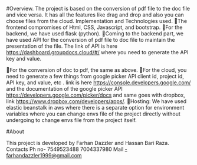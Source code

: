 #Overview.
The project is based on the conversion of pdf
file to the doc file and vice versa. It has all the
features like drag and drop and also you can
choose files from the cloud.
Implementation and Technologies used.
The frontend compromises of Html, CSS,
Javascript, and bootstrap.
For the backend, we have used flask
(python).
Coming to the backend part, we have used
API for the conversion of pdf file to doc
file to maintain the presentation of the file.
The link of API is here
https://dashboard.groupdocs.cloud/#/ where
you need to generate the API key and value.

For the conversion of doc to pdf, the same
as above.
For the cloud, you need to generate a few
things from google picker API client id,
project id, API key, and value, etc . link is
here https://console.developers.google.com/
and the documentation of the google picker
API
https://developers.google.com/picker/docs
and same goes with dropbox, link
https://www.dropbox.com/developers/apps/.
Hosting: We have used elastic beanstalk in
aws where there is a separate option for
environment variables where you can change
envs file of the project directly without
undergoing to change envs file from the
project itself.

#About

This project is developed by Farhan Dazzler
and Hassan Bari Raza.
Contacts
Ph no- 7549523488
7004337980
Mail -farhandazzler1999@gmail.com
